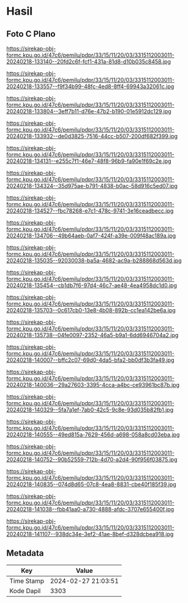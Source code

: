 # Hasil

## Foto C Plano

https://sirekap-obj-formc.kpu.go.id/47c6/pemilu/pdpr/33/15/11/20/03/3315112003011-20240218-133140--20fd2c6f-fcf1-431a-81d8-d10b035c8458.jpg

https://sirekap-obj-formc.kpu.go.id/47c6/pemilu/pdpr/33/15/11/20/03/3315112003011-20240218-133557--f9f34b99-48fc-4ed8-8ff4-69943a32061c.jpg

https://sirekap-obj-formc.kpu.go.id/47c6/pemilu/pdpr/33/15/11/20/03/3315112003011-20240218-133804--3eff7b11-d76e-47b2-b190-01e5912dc129.jpg

https://sirekap-obj-formc.kpu.go.id/47c6/pemilu/pdpr/33/15/11/20/03/3315112003011-20240218-133932--de0d3825-7516-44cc-b507-200df682f399.jpg

https://sirekap-obj-formc.kpu.go.id/47c6/pemilu/pdpr/33/15/11/20/03/3315112003011-20240218-134131--e255c7f1-46e7-48f8-96b9-fa90e1f69c2e.jpg

https://sirekap-obj-formc.kpu.go.id/47c6/pemilu/pdpr/33/15/11/20/03/3315112003011-20240218-134324--35d975ae-b791-4838-b0ac-58d916c5ed07.jpg

https://sirekap-obj-formc.kpu.go.id/47c6/pemilu/pdpr/33/15/11/20/03/3315112003011-20240218-134527--fbc78268-e7c1-478c-9741-3e16ceadbecc.jpg

https://sirekap-obj-formc.kpu.go.id/47c6/pemilu/pdpr/33/15/11/20/03/3315112003011-20240218-134706--49b64aeb-0af7-424f-a39e-009f48ac189a.jpg

https://sirekap-obj-formc.kpu.go.id/47c6/pemilu/pdpr/33/15/11/20/03/3315112003011-20240218-135035--92030038-ba5a-4682-ac9a-b288868d563d.jpg

https://sirekap-obj-formc.kpu.go.id/47c6/pemilu/pdpr/33/15/11/20/03/3315112003011-20240218-135454--cb1db7f6-97d4-46c7-ae48-4ea4958dc1d0.jpg

https://sirekap-obj-formc.kpu.go.id/47c6/pemilu/pdpr/33/15/11/20/03/3315112003011-20240218-135703--0c617cb0-13e8-4b08-892b-cc1ea142be6a.jpg

https://sirekap-obj-formc.kpu.go.id/47c6/pemilu/pdpr/33/15/11/20/03/3315112003011-20240218-135738--04fe0097-2352-46a5-b9a1-6dd6946704a2.jpg

https://sirekap-obj-formc.kpu.go.id/47c6/pemilu/pdpr/33/15/11/20/03/3315112003011-20240218-140007--bffc2c07-69d0-4da5-bfa2-bb0df3b3fa49.jpg

https://sirekap-obj-formc.kpu.go.id/47c6/pemilu/pdpr/33/15/11/20/03/3315112003011-20240218-140036--29a27603-3395-4cca-a4bc-ce93961bc87b.jpg

https://sirekap-obj-formc.kpu.go.id/47c6/pemilu/pdpr/33/15/11/20/03/3315112003011-20240218-140329--5fa7a1ef-7ab0-42c5-9c8e-93d035b82fb1.jpg

https://sirekap-obj-formc.kpu.go.id/47c6/pemilu/pdpr/33/15/11/20/03/3315112003011-20240218-140555--49ed815a-7629-456d-a698-058a8cd03eba.jpg

https://sirekap-obj-formc.kpu.go.id/47c6/pemilu/pdpr/33/15/11/20/03/3315112003011-20240218-140752--90b52559-712b-4d70-a2d4-90f956f03875.jpg

https://sirekap-obj-formc.kpu.go.id/47c6/pemilu/pdpr/33/15/11/20/03/3315112003011-20240218-140835--074d8d65-07c8-4ea8-8831-cbe40f185f39.jpg

https://sirekap-obj-formc.kpu.go.id/47c6/pemilu/pdpr/33/15/11/20/03/3315112003011-20240218-141038--fbb41aa0-a730-4888-afdc-3707e655400f.jpg

https://sirekap-obj-formc.kpu.go.id/47c6/pemilu/pdpr/33/15/11/20/03/3315112003011-20240218-141107--938dc34e-3ef2-41ae-8bef-d328dcbea918.jpg


## Metadata

| Key        | Value               |
| ---------- | ------------------- |
| Time Stamp | 2024-02-27 21:03:51 |
| Kode Dapil | 3303                |



